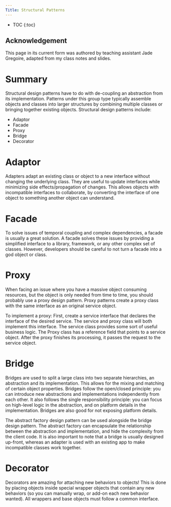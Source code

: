 ```yaml
---
Title: Structural Patterns
---
```


* TOC
{:toc}

## Acknowledgement

This page in its current form was authored by teaching assistant Jade Gregoire, adapted from my class notes and slides.

# Summary
Structural design patterns have to do with de-coupling an abstraction from its implementation. Patterns under this group type typically assemble objects and classes into larger structures by combining multiple classes or bringing together existing objects. Structural design patterns include:
* Adaptor
* Facade
* Proxy
* Bridge
* Decorator

# Adaptor 
Adapters adapt an existing class or object to a new interface without changing the underlying class. They are useful to update interfaces while minimizing side effects/propagation of changes. This allows objects with incompatible interfaces to collaborate, by converting the interface of one object to something another object can understand. 

# Facade
To solve issues of temporal coupling and complex dependencies, a facade is usually a great solution. A facade solves these issues by providing a simplified interface to a library, framework, or any other complex set of classes. However, developers should be careful to not turn a facade into a god object or class. 

# Proxy
When facing an issue where you have a massive object consuming resources, but the object is only needed from time to time, you should probably use a proxy design pattern. Proxy patterns create a proxy class with the same interface as an original service object. 

To implement a proxy: First, create a service interface that declares the interface of the desired service. The service and proxy class will both implement this interface. The service class provides some sort of useful business logic. The Proxy class has a reference field that points to a service object. After the proxy finishes its processing, it passes the request to the service object. 

# Bridge
Bridges are used to split a large class into two separate hierarchies, an abstraction and its implementation. This allows for the mixing and matching of certain object properties. Bridges follow the open/closed principle: you can introduce new abstractions and implementations independently from each other. It also follows the single responsibility principle: you can focus on high-level logic in the abstraction, and on platform details in the implementation. Bridges are also good for not exposing platform details.

The abstract factory design pattern can be used alongside the bridge design pattern. The abstract factory can encapsulate the relationship between the abstraction and implementation, and hide the complexity from the client code. It is also important to note that a bridge is usually designed up-front, whereas an adapter is used with an existing app to make incompatible classes work together.

# Decorator
Decorators are amazing for attaching new behaviors to objects! This is done by placing objects inside special wrapper objects that contain any new behaviors (so you can manually wrap, or add-on each new behavior wanted). All wrappers and base objects must follow a common interface. 
